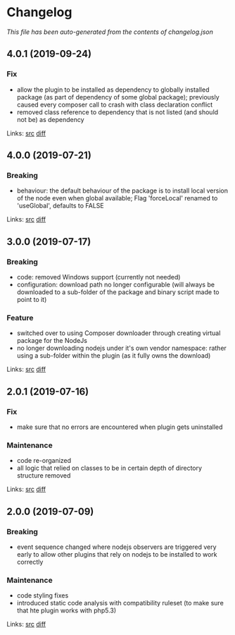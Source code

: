 # Changelog

_This file has been auto-generated from the contents of changelog.json_

## 4.0.1 (2019-09-24)

### Fix

* allow the plugin to be installed as dependency to globally installed package (as part of dependency of some global package); previously caused every composer call to crash with class declaration conflict
* removed class reference to dependency that is not listed (and should not be) as dependency

Links: [src](https://github.com/vaimo/binary-nodejs/tree/4.0.1) [diff](https://github.com/vaimo/binary-nodejs/compare/4.0.0...4.0.1)

## 4.0.0 (2019-07-21)

### Breaking

* behaviour: the default behaviour of the package is to install local version of the node even when global available; Flag 'forceLocal' renamed to 'useGlobal', defaults to FALSE

Links: [src](https://github.com/vaimo/binary-nodejs/tree/4.0.0) [diff](https://github.com/vaimo/binary-nodejs/compare/3.0.0...4.0.0)

## 3.0.0 (2019-07-17)

### Breaking

* code: removed Windows support (currently not needed)
* configuration: download path no longer configurable (will always be downloaded to a sub-folder of the package and binary script made to point to it)

### Feature

* switched over to using Composer downloader through creating virtual package for the NodeJs
* no longer downloading nodejs under it's own vendor namespace: rather using a sub-folder within the plugin (as it fully owns the download)

Links: [src](https://github.com/vaimo/binary-nodejs/tree/3.0.0) [diff](https://github.com/vaimo/binary-nodejs/compare/2.0.1...3.0.0)

## 2.0.1 (2019-07-16)

### Fix

* make sure that no errors are encountered when plugin gets uninstalled

### Maintenance

* code re-organized
* all logic that relied on classes to be in certain depth of directory structure removed

Links: [src](https://github.com/vaimo/binary-nodejs/tree/2.0.1) [diff](https://github.com/vaimo/binary-nodejs/compare/2.0.0...2.0.1)

## 2.0.0 (2019-07-09)

### Breaking

* event sequence changed where nodejs observers are triggered very early to allow other plugins that rely on nodejs to be installed to work correctly

### Maintenance

* code styling fixes
* introduced static code analysis with compatibility ruleset (to make sure that hte plugin works with php5.3)

Links: [src](https://github.com/vaimo/binary-nodejs/tree/2.0.0) [diff](https://github.com/vaimo/binary-nodejs/compare/33286fd459b8961cfd92f8982b4e657de527a86a...2.0.0)